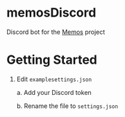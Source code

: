 # memosDiscord
Discord bot for the [Memos](https://github.com/usememos/memos) project

# Getting Started
1. Edit `examplesettings.json`

    a. Add your Discord token
    
    b. Rename the file to `settings.json`

